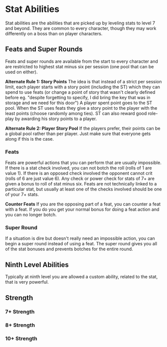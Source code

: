 # Stat Abilities
Stat abilities are the abilities that are picked up by leveling 
stats to level 7 and beyond. They are common to every character,
though they may work differently on a boss than on player 
characters.

## Feats and Super Rounds
Feats and super rounds are available from the start to every
character and are restricted to highest stat minus six per session (one pool that can be used on either). 

**Alternate Rule 1: Story Points** The idea is that instead of a strict per session limit, each player starts with a story point (including the ST) which they can spend to use feats (or change a point of story that wasn't clearly defined before eg. "despite forgetting to specify, I did bring the key that was in storage and we need for this door") A player spent point goes to the ST pool. When the ST uses feats they give a story point to the player with the least points (choose randomly among ties). ST can also reward good role-play by awarding his story points to a player.

**Alternate Rule 2: Player Story Pool** If the players prefer, their points can be a global pool rather than per player. Just make sure that everyone gets along if this is the case.

### Feats
Feats are powerful actions that you can perform that are usually 
impossible. If there is a stat check involved, you can not botch the roll (rolls of 1 are value 1). If there is an opposed check involved the opponent cannot crit (rolls of 6 are just value 6).
Any check or power check for stats of 7+ are given a bonus to roll of stat minus six. Feats are not technically linked to a particular stat, but usually at least one of the checks involved should be one of your 7+ stats.

**Counter Feats** If you are the opposing part of a feat, you can counter a feat with a feat. If you do you get your normal bonus for doing a feat action and you can no longer botch.

### Super Round
If a situation is dire but doesn't really need an impossible action, you can begin a super round instead of using a feat. The super round gives you all of the stat bonuses and prevents botches for the entire round.

## Ninth Level Abilities
Typically at ninth level you are allowed a custom ability, related to the stat, that is very powerful.

## Strength

### 7+ Strength

### 8+ Strength

### 10+ Strength



